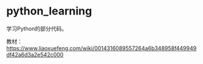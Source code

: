 # python_learning

学习Python的部分代码。

教材：https://www.liaoxuefeng.com/wiki/0014316089557264a6b348958f449949df42a6d3a2e542c000
